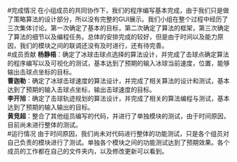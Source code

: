 #完成情况
在小组成员的共同协作下，我们的程序编写基本完成，由于我们只是做了策略算法的设计部分，所以没有完整的GUI展示。我们小组在整个过程中经历了三次集体讨论。第一次确定了基本的目标，第二次确定了算法的框架，第三次确定了算法的细节以及编程任务。总体的安排完成的较好，但是由于时间以及能力原因，我们的模块之间的联调还没有及时进行，还有待完善。  
#成员贡献
**杨静梧**：确定了冰球击球点选择的算法设计，并完成了击球点确定算法的程序编写以及可视化的测试，基本达到了预期的输入冰球当前速度，位置，能够输出击球点坐标的目标。  
**曹迦勒**：确定了冰球击球速度的算法设计，并完成了相关算法的设计和测试，基本达到了预期的输入击球点坐标，输出击球速度的目标。   
**李开旭**：确定了击球轨迹规划的算法设计，并完成了相关的算法编程与测试，基本达到了预期的输入输出的目标。  
**黄竞超**：整合了其他组员编写的代码，并进行了单独模块的测试，由于时间原因，目前尚未进行整体的测试。  
#运行情况
由于时间原因，我们尚未对代码进行整体的功能测试，只是各个组员对自己负责的模块进行了测试。单独各个模块之间的功能测试达到了预期效果。各个成员的工作都在自己的文件夹内，以及修改更新可以看到。
